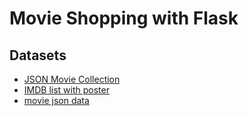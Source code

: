 # Movie Shopping with Flask

## Datasets
- [JSON Movie Collection](https://github.com/jsonmc/jsonmc)
- [IMDB list with poster](https://github.com/benckx/dnn-movie-posters/tree/master)
- [movie json data](https://github.com/FEND16/movie-json-data)